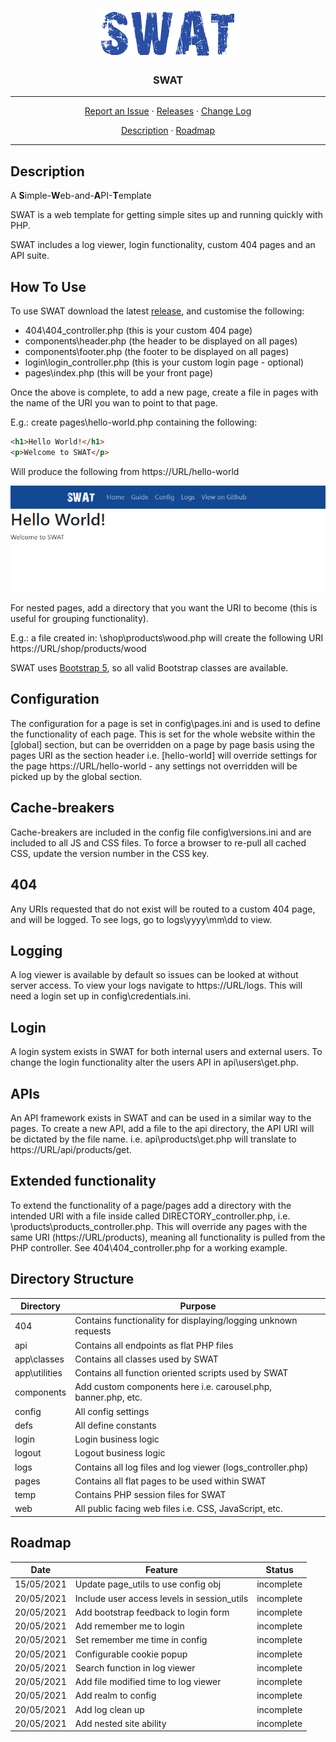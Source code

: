 <p align="center">
    <img src="res/swat.png" alt="SWAT">
</p>
<h3 align="center">SWAT</h3>
<hr>
<p align="center">
  <a href="../../issues">Report an Issue</a>
  ·
  <a href="../../releases">Releases</a>
  ·
  <a href="/CHANGELOG.md">Change Log</a>
</p>
<p align="center">
  <a href="#Description">Description</a>
  ·
  <a href="#Roadmap">Roadmap</a>
</p>
<hr>

## Description
A <b>S</b>imple-<b>W</b>eb-and-<b>A</b>PI-<b>T</b>emplate  

SWAT is a web template for getting simple sites up and running quickly with PHP.  

SWAT includes a log viewer, login functionality, custom 404 pages and an API suite.

## How To Use
To use SWAT download the latest [release](https://github.com/tobybutchart/SWAT/releases), and customise the following:
* 404\404_controller.php (this is your custom 404 page)
* components\header.php (the header to be displayed on all pages)
* components\footer.php (the footer to be displayed on all pages)
* login\login_controller.php (this is your custom login page - optional)
* pages\index.php (this will be your front page)

Once the above is complete, to add a new page, create a file in pages with the name of the URI you wan to point to that page.  

E.g.: create pages\hello-world.php containing the following:
```HTML
<h1>Hello World!</h1>
<p>Welcome to SWAT</p>
```  

Will produce the following from https://URL/hello-world  

<img src="res/hello-world.png" alt="Hello World!">  

For nested pages, add a directory that you want the URI to become (this is useful for grouping functionality).   

E.g.: a file created in: \shop\products\wood.php will create the following URI https://URL/shop/products/wood

SWAT uses [Bootstrap 5](https://getbootstrap.com/), so all valid Bootstrap classes are available.

##  Configuration
The configuration for a page is set in config\pages.ini and is used to define the functionality of each page. This is set for the whole website within the [global] section, but can be overridden on a page by page basis using the pages URI as the section header i.e. [hello-world] will override settings for the page https://URL/hello-world - any settings not overridden will be picked up by the global section.  

## Cache-breakers
Cache-breakers are included in the config file config\versions.ini and are included to all JS and CSS files. To force a browser to re-pull all cached CSS, update the version number in the CSS key.

## 404
Any URIs requested that do not exist will be routed to a custom 404 page, and will be logged. To see logs, go to logs\yyyy\mm\dd to view.

## Logging
A log viewer is available by default so issues can be looked at without server access. To view your logs navigate to https://URL/logs. This will need a login set up in config\credentials.ini.

## Login
A login system exists in SWAT for both internal users and external users. To change the login functionality alter the users API in api\users\get.php.

## APIs  
An API framework exists in SWAT and can be used in a similar way to the pages. To create a new API, add a file to the api directory, the API URI will be dictated by the file name. i.e. api\products\get.php will translate to https://URL/api/products/get.

## Extended functionality
To extend the functionality of a page/pages add a directory with the intended URI with a file inside called DIRECTORY_controller.php, i.e. \products\products_controller.php. This will override any pages with the same URI (https://URL/products), meaning all functionality is pulled from the PHP controller. See 404\404_controller.php for a working example.

## Directory Structure
Directory | Purpose |
 -------- | ------- |
 404 | Contains functionality for displaying/logging unknown requests |
 api | Contains all endpoints as flat PHP files |
 app\classes | Contains all classes used by SWAT |
 app\utilities | Contains all function oriented scripts used by SWAT
 components | Add custom components here i.e. carousel.php, banner.php, etc. |
 config | All config settings |
 defs | All define constants |
 login | Login business logic |
 logout | Logout business logic |
 logs | Contains all log files and log viewer (logs_controller.php) |
 pages | Contains all flat pages to be used within SWAT |
 temp | Contains PHP session files for SWAT |
 web | All public facing web files i.e. CSS, JavaScript, etc. |

## Roadmap
Date | Feature | Status |
:--: | ----- | ------ |
15/05/2021 | Update page_utils to use config obj | incomplete |
20/05/2021 | Include user access levels in session_utils | incomplete |
20/05/2021 | Add bootstrap feedback to login form | incomplete |
20/05/2021 | Add remember me to login | incomplete |
20/05/2021 | Set remember me time in config | incomplete |
20/05/2021 | Configurable cookie popup | incomplete |
20/05/2021 | Search function in log viewer | incomplete |
20/05/2021 | Add file modified time to log viewer | incomplete |
20/05/2021 | Add realm to config | incomplete |
20/05/2021 | Add log clean up | incomplete |
20/05/2021 | Add nested site ability | incomplete |
